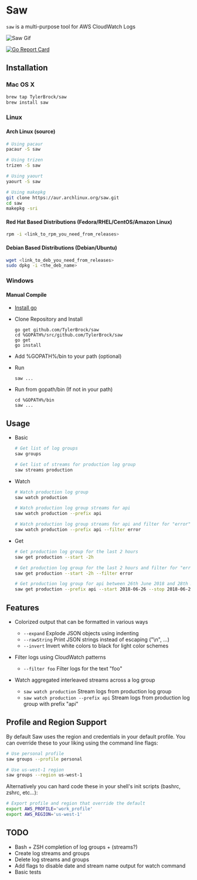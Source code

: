 # Saw

`saw` is a multi-purpose tool for AWS CloudWatch Logs

![Saw Gif](https://media.giphy.com/media/3fiohCfMJAKf7lhnPp/giphy.gif)

[![Go Report Card](https://goreportcard.com/badge/github.com/TylerBrock/saw)](https://goreportcard.com/report/github.com/TylerBrock/saw)

## Installation

### Mac OS X

```sh
brew tap TylerBrock/saw
brew install saw
```

### Linux

#### Arch Linux (source)

```sh
# Using pacaur
pacaur -S saw

# Using trizen
trizen -S saw

# Using yaourt
yaourt -S saw

# Using makepkg
git clone https://aur.archlinux.org/saw.git
cd saw
makepkg -sri
```

#### Red Hat Based Distributions (Fedora/RHEL/CentOS/Amazon Linux)
```sh
rpm -i <link_to_rpm_you_need_from_releases>
```

#### Debian Based Distributions (Debian/Ubuntu)
```sh
wget <link_to_deb_you_need_from_releases>
sudo dpkg -i <the_deb_name>
```

### Windows 

#### Manual Compile

- [Install go](https://golang.org/doc/install)

- Clone Repository and Install
    ```DOS .bat
    go get github.com/TylerBrock/saw
    cd %GOPATH%/src/github.com/TylerBrock/saw
    go get
    go install
    ```

- Add %GOPATH%/bin to your path (optional)

- Run
    ```DOS .bat
    saw ...
    ```

- Run from gopath/bin (If not in your path)
    ```DOS .bat
    cd %GOPATH%/bin
    saw ...
    ```

## Usage

- Basic
    ```sh
    # Get list of log groups
    saw groups

    # Get list of streams for production log group
    saw streams production
    ```

- Watch
    ```sh
    # Watch production log group
    saw watch production

    # Watch production log group streams for api
    saw watch production --prefix api

    # Watch production log group streams for api and filter for "error"
    saw watch production --prefix api --filter error
    ```

- Get
    ```sh
    # Get production log group for the last 2 hours
    saw get production --start -2h

    # Get production log group for the last 2 hours and filter for "error"
    saw get production --start -2h --filter error

    # Get production log group for api between 26th June 2018 and 28th June 2018
    saw get production --prefix api --start 2018-06-26 --stop 2018-06-28
    ```

## Features

- Colorized output that can be formatted in various ways
    - `--expand` Explode JSON objects using indenting
    - `--rawString` Print JSON strings instead of escaping ("\n", ...)
    - `--invert` Invert white colors to black for light color schemes

- Filter logs using CloudWatch patterns
    - `--filter foo` Filter logs for the text "foo"

- Watch aggregated interleaved streams across a log group
    - `saw watch production` Stream logs from production log group
    - `saw watch production --prefix api` Stream logs from production log group with prefix "api"

## Profile and Region Support

By default Saw uses the region and credentials in your default profile. You can override these to your liking using the command line flags:

```sh
# Use personal profile
saw groups --profile personal

# Use us-west-1 region
saw groups --region us-west-1
```

Alternatively you can hard code these in your shell's init scripts (bashrc, zshrc, etc...):

```sh
# Export profile and region that override the default
export AWS_PROFILE='work_profile'
export AWS_REGION='us-west-1'
```

## TODO

- Bash + ZSH completion of log groups + (streams?)
- Create log streams and groups
- Delete log streams and groups
- Add flags to disable date and stream name output for watch command
- Basic tests

